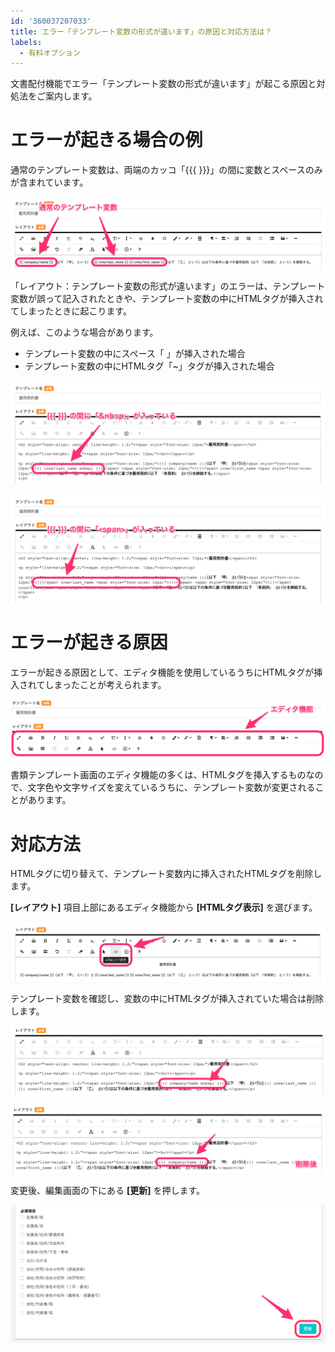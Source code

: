 ```yaml
---
id: '360037207033'
title: エラー「テンプレート変数の形式が違います」の原因と対応方法は？
labels:
  - 有料オプション
---
```

文書配付機能でエラー「テンプレート変数の形式が違います」が起こる原因と対処法をご案内します。

# エラーが起きる場合の例

通常のテンプレート変数は、両端のカッコ「{{{ }}}」の間に変数とスペースのみが含まれています。

![image11.png](./image11.png)

「レイアウト：テンプレート変数の形式が違います」のエラーは、テンプレート変数が誤って記入されたときや、テンプレート変数の中にHTMLタグが挿入されてしまったときに起こります。

例えば、このような場合があります。

- テンプレート変数の中にスペース「&nbsp;」が挿入された場合
- テンプレート変数の中にHTMLタグ「<span>~</span>」タグが挿入された場合

![image1.1.png](./image1.1.png)

![image1.2.png](./image1.2.png)

# エラーが起きる原因

エラーが起きる原因として、エディタ機能を使用しているうちにHTMLタグが挿入されてしまったことが考えられます。

![image1.png](./00_image1.png)

書類テンプレート画面のエディタ機能の多くは、HTMLタグを挿入するものなので、文字色や文字サイズを変えているうちに、テンプレート変数が変更されることがあります。

# 対応方法

HTMLタグに切り替えて、テンプレート変数内に挿入されたHTMLタグを削除します。

**\[レイアウト\]** 項目上部にあるエディタ機能から **\[HTMLタグ表示\]** を選びます。

![image1.png](./01_image1.png)

テンプレート変数を確認し、変数の中にHTMLタグが挿入されていた場合は削除します。

![image8.png](./image8.png)

![image1.png](./02_image1.png)

変更後、編集画面の下にある **\[更新\]** を押します。

![image6.png](./image6.png)
